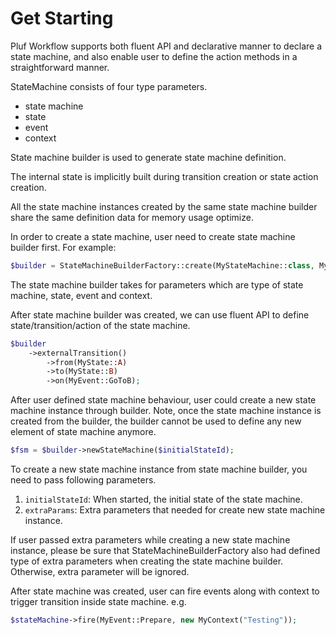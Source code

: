 # Get Starting

Pluf Workflow supports both fluent API and declarative manner to declare a state machine, and 
also enable user to define the action methods in a straightforward manner.

StateMachine consists of four type parameters.

* state machine
* state
* event
* context

State machine builder is used to generate state machine definition. 

The internal state is implicitly built during transition creation or state action creation.

All the state machine instances created by the same state machine builder share the same 
definition data for memory usage optimize.

In order to create a state machine, user need to create state machine builder first. For example:

```php
$builder = StateMachineBuilderFactory::create(MyStateMachine::class, MyState::class, MyEvent::class, MyContext::class);
```

The state machine builder takes for parameters which are type of state machine, state,
event and context.

After state machine builder was created, we can use fluent API to define state/transition/action 
of the state machine.

```php
$builder
	->externalTransition()
		->from(MyState::A)
		->to(MyState::B)
		->on(MyEvent::GoToB);
```


After user defined state machine behaviour, user could create a new state machine instance through builder. 
Note, once the state machine instance is created from the builder, the builder cannot be used to define 
any new element of state machine anymore.

```php
$fsm = $builder->newStateMachine($initialStateId);
```

To create a new state machine instance from state machine builder, you need to pass following parameters.

1. ```initialStateId```: When started, the initial state of the state machine.
2. ```extraParams```: Extra parameters that needed for create new state machine instance. 

If user passed extra parameters while creating a new state machine instance, please be sure that 
StateMachineBuilderFactory also had defined type of extra parameters when creating the state 
machine builder. Otherwise, extra parameter will be ignored.

After state machine was created, user can fire events along with context to trigger transition 
inside state machine. e.g.

```php
$stateMachine->fire(MyEvent::Prepare, new MyContext("Testing"));
```

